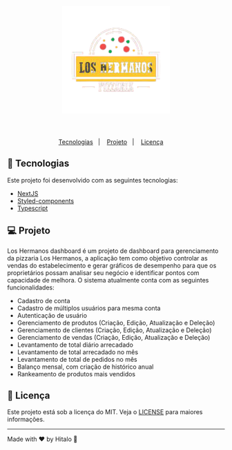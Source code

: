 <h1 align="center">
  <img alt="logo los hermanos dashboard" title="los_hermanos" src=".github/logo.png" width="250px" />  
</h1>

<!-- <p align="center">
  <img alt="Node.js Logo" src="https://img.shields.io/badge/Node.js-@latest-F4A701?logo=node.js&labelColor=fff">&nbsp;&nbsp;
  <img alt="TypeScript Logo" src="https://img.shields.io/badge/TypeScript-@latest-F4A701?logo=typescript&labelColor=fff">&nbsp;&nbsp;
  <img alt="Express Logo" src="https://img.shields.io/badge/Express-v4.18.1-F4A701?logo=express&labelColor=fff&logoColor=000">&nbsp;&nbsp;
  <img alt="Prisma Logo" src="https://img.shields.io/badge/Prisma-v3.14.0-F4A701?logo=prisma&labelColor=fff&logoColor=000">&nbsp;&nbsp;
  <img alt="Docker Logo" src="https://img.shields.io/badge/Docker & Docker Compose-@latest-F4A701?logo=docker&labelColor=fff">
</p> -->

<br/>

<p align="center">
  <a href="#-tecnologias">Tecnologias</a>&nbsp;&nbsp;&nbsp;|&nbsp;&nbsp;&nbsp;
  <a href="#-projeto">Projeto</a>&nbsp;&nbsp;&nbsp;|&nbsp;&nbsp;&nbsp;
  <!-- <a href="#-instalaçã">Instalação</a>&nbsp;&nbsp;&nbsp;|&nbsp;&nbsp;&nbsp;
  <a href="#-iniciar-projeto">Iniciar projeto</a>&nbsp;&nbsp;&nbsp;|&nbsp;&nbsp;&nbsp;
  <a href="#-coverage">Coverage</a>&nbsp;&nbsp;&nbsp;|&nbsp;&nbsp;&nbsp; -->
  <a href="#-licença">Licença</a>&nbsp;&nbsp;&nbsp;&nbsp;&nbsp;&nbsp;
</p>

## 🚀 Tecnologias

Este projeto foi desenvolvido com as seguintes tecnologias:

- <a href="https://nodejs.org/en/">NextJS</a>
- <a href="https://styled-components.com/">Styled-components</a>
- <a href="https://www.typescriptlang.org/">Typescript</a>

## 💻 Projeto

Los Hermanos dashboard é um projeto de dashboard para gerenciamento da pizzaria Los Hermanos, a aplicação tem como objetivo controlar as vendas do estabelecimento e gerar gráficos de desempenho para que os proprietários possam analisar seu negócio e identificar pontos com capacidade de melhora.
O sistema atualmente conta com as seguintes funcionalidades:

- Cadastro de conta
- Cadastro de múltiplos usuários para mesma conta
- Autenticação de usuário
- Gerenciamento de produtos (Criação, Edição, Atualização e Deleção)
- Gerenciamento de clientes (Criação, Edição, Atualização e Deleção)
- Gerenciamento de vendas (Criação, Edição, Atualização e Deleção)
- Levantamento de total diário arrecadado
- Levantamento de total arrecadado no mês
- Levantamento de total de pedidos no mês
- Balanço mensal, com criação de histórico anual
- Rankeamento de produtos mais vendidos

<!-- ## :construction_worker: Instalação

Você precisa instalar **[Node.js](https://nodejs.org/en/)** e **[Yarn](https://yarnpkg.com/)** primeiro, então, clone o repositório utilizando o seguinte comando:

```bash
git clone https://github.com/hitaloalvess/loshermanos-dashboard-server.git
```

<br>

### Instalando dependências

```bash
yarn install

# or

npm install
```

Após a instalação, crie suas variáveis de ambiente para usar neste projeto (com base no exemplo de `.env.example`):

```bash
cp .env.example .env
```

<br>

### Configurar um banco de dados

O banco de dados PostgreSQL está sendo usado neste projeto. Se você tiver o **[Docker](https://www.docker.com/)** instalado em sua máquina, preencha os valores de ambiente relacionados às configurações do banco de dados e execute os seguintes comandos para criar um container PostgreSQL:

```bash
docker-compose up -d
```

<br>

## :runner: Iniciar projeto

Após realizar todos os procedimentos da seção de instalação, basta iniciar a API utilizando o seguinte comando:

```bash
yarn dev
```

Na sequência basta acessar `http://localhost:3333/` para utilizar as rotas disponibilizadas pela API.

## Coverage

![Statements](https://img.shields.io/badge/Statements-100%25-yellow.svg) ![Branches](https://img.shields.io/badge/Branches-100%25-red.svg) ![Functions](https://img.shields.io/badge/Functions-100%25-brightgreen.svg) ![Lines](https://img.shields.io/badge/Lines-100%25-yellow.svg) -->

## :memo: Licença

Este projeto está sob a licença do MIT. Veja o [LICENSE](https://github.com/hitaloalvess/loshermanos-dashboard-client/blob/main/LICENSE) para maiores informações.

---

Made with ♥ by Hitalo 🚀
